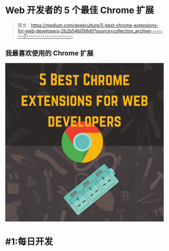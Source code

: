# Web 开发者的 5 个最佳 Chrome 扩展

> 原文：<https://medium.com/geekculture/5-best-chrome-extensions-for-web-developers-2b2b54b056d0?source=collection_archive---------7----------------------->

## 我最喜欢使用的 Chrome 扩展

![](img/16ca02ddb5b4902b92efbdde0ea25cb5.png)

# #1:每日开发